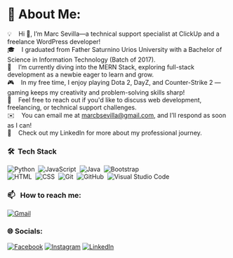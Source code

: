 # 💫 About Me:

💡 &nbsp;  Hi 👋, I’m Marc Sevilla—a technical support specialist at ClickUp and a freelance WordPress developer! \
🎓 &nbsp;  I graduated from Father Saturnino Urios University with a Bachelor of Science in Information Technology (Batch of 2017). \
🌱 &nbsp;  I’m currently diving into the MERN Stack, exploring full-stack development as a newbie eager to learn and grow. \
🎮 &nbsp;  In my free time, I enjoy playing Dota 2, DayZ, and Counter-Strike 2 — gaming keeps my creativity and problem-solving skills sharp! \
💬 &nbsp;  Feel free to reach out if you'd like to discuss web development, freelancing, or technical support challenges. \
✉️ &nbsp;  You can email me at marcbsevilla@gmail.com, and I’ll respond as soon as I can! \
📄 &nbsp;  Check out my LinkedIn for more about my professional journey. 


### 🛠 &nbsp;Tech Stack

![Python](https://img.shields.io/badge/-Python-05122A?style=flat&logo=python)&nbsp;
![JavaScript](https://img.shields.io/badge/-JavaScript-05122A?style=flat&logo=javascript)&nbsp;
![Java](https://img.shields.io/badge/-Java-05122A?style=flat&logo=Java&logoColor=FFA518)&nbsp;
![Bootstrap](https://img.shields.io/badge/-Bootstrap-05122A?style=flat&logo=bootstrap&logoColor=563D7C)\
![HTML](https://img.shields.io/badge/-HTML-05122A?style=flat&logo=HTML5)&nbsp;
![CSS](https://img.shields.io/badge/-CSS-05122A?style=flat&logo=CSS3&logoColor=1572B6)&nbsp;
![Git](https://img.shields.io/badge/-Git-05122A?style=flat&logo=git)&nbsp;
![GitHub](https://img.shields.io/badge/-GitHub-05122A?style=flat&logo=github)&nbsp;
![Visual Studio Code](https://img.shields.io/badge/-Visual%20Studio%20Code-05122A?style=flat&logo=visual-studio-code&logoColor=007ACC)&nbsp;

### 📫 &nbsp; How to reach me:

<a href="mailto:marcbsevilla@gmail.com"><img alt="Gmail" src="https://img.shields.io/badge/Gmail-D14836?style=flat&logo=gmail&logoColor=white" /></a> &nbsp;

### 🌐 Socials:
[![Facebook](https://img.shields.io/badge/Facebook-%231877F2.svg?logo=Facebook&logoColor=white)](https://facebook.com/allivescram) [![Instagram](https://img.shields.io/badge/Instagram-%23E4405F.svg?logo=Instagram&logoColor=white)](https://instagram.com/pancitcanthony) [![LinkedIn](https://img.shields.io/badge/LinkedIn-%230077B5.svg?logo=linkedin&logoColor=white)](https://www.linkedin.com/in/marc-anthony-sevilla/) 



